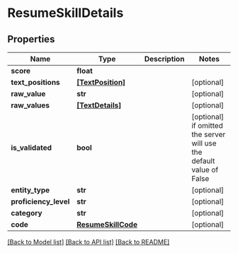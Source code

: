 # ResumeSkillDetails


## Properties
Name | Type | Description | Notes
------------ | ------------- | ------------- | -------------
**score** | **float** |  | 
**text_positions** | [**[TextPosition]**](TextPosition.md) |  | [optional] 
**raw_value** | **str** |  | [optional] 
**raw_values** | [**[TextDetails]**](TextDetails.md) |  | [optional] 
**is_validated** | **bool** |  | [optional]  if omitted the server will use the default value of False
**entity_type** | **str** |  | [optional] 
**proficiency_level** | **str** |  | [optional] 
**category** | **str** |  | [optional] 
**code** | [**ResumeSkillCode**](ResumeSkillCode.md) |  | [optional] 

[[Back to Model list]](../README.md#documentation-for-models) [[Back to API list]](../README.md#documentation-for-api-endpoints) [[Back to README]](../README.md)


